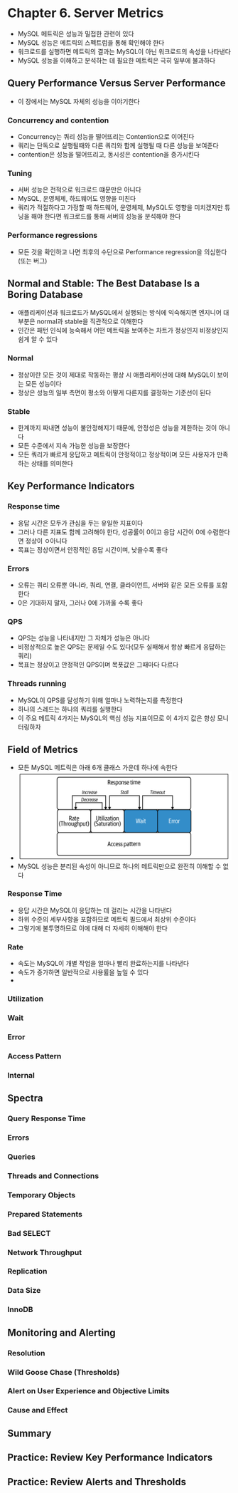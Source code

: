 # Chapter 6. Server Metrics
* MySQL 메트릭은 성능과 밀접한 관련이 있다
* MySQL 성능은 메트릭의 스펙트럼을 통해 확인해야 한다
* 워크로드를 실행하면 메트릭의 결과는 MySQL이 아닌 워크로드의 속성을 나타낸다
* MySQL 성능을 이해하고 분석하는 데 필요한 메트릭은 극히 일부에 불과하다
## Query Performance Versus Server Performance
* 이 장에서는 MySQL 자체의 성능을 이야기한다
### Concurrency and contention
* Concurrency는 쿼리 성능을 떨어뜨리는 Contention으로 이어진다
* 쿼리는 단독으로 실행될때와 다른 쿼리와 함께 실행될 때 다른 성능을 보여준다
* contention은 성능을 떨어뜨리고, 동시성은 contention을 증가시킨다
### Tuning
* 서버 성능은 전적으로 워크로드 떄문만은 아니다
* MySQL, 운영체제, 하드웨어도 영향을 미친다
* 쿼리가 적절하다고 가정할 때 하드웨어, 운영체제, MySQL도 영향을 미치겠지만 튜닝을 해야 한다면 워크로드를 통해 서버의 성능을 분석해야 한다
### Performance regressions
* 모든 것을 확인하고 나면 최후의 수단으로 Performance regression을 의심한다(또는 버그)
## Normal and Stable: The Best Database Is a Boring Database
* 애플리케이션과 워크로드가 MySQL에서 실행되는 방식에 익숙해지면 엔지니어 대부분은 normal과 stable을 직관적으로 이해한다
* 인간은 패턴 인식에 능숙해서 어떤 메트릭을 보여주는 차트가 정상인지 비정상인지 쉽게 알 수 있다
### Normal
* 정상이란 모든 것이 제대로 작동하는 평상 시 애플리케이션에 대해 MySQL이 보이는 모든 성능이다
* 정상은 성능의 일부 측면이 평소와 어떻게 다른지를 결정하는 기준선이 된다
### Stable
* 한계까지 짜내면 성능이 불안정해지기 때문에, 안정성은 성능을 제한하는 것이 아니다
* 모든 수준에서 지속 가능한 성능을 보장한다
* 모든 쿼리가 빠르게 응답하고 메트릭이 안정적이고 정상적이며 모든 사용자가 만족하는 상태를 의미한다
## Key Performance Indicators
### Response time
* 응답 시간은 모두가 관심을 두는 유일한 지표이다
* 그러나 다른 지표도 함께 고려해야 한다, 성공률이 0이고 응답 시간이 0에 수렴한다면 정상이 ㅇ아니다
* 목표는 정상이면서 안정적인 응답 시간이며, 낮을수록 좋다
### Errors
* 오류는 쿼리 오류뿐 아니라, 쿼리, 연결, 클라이언트, 서버와 같은 모든 오류를 포함한다
* 0은 기대하지 말자, 그러나 0에 가까울 수록 좋다
### QPS
* QPS는 성능을 나타내지만 그 자체가 성능은 아니다
* 비정상적으로 높은 QPS는 문제일 수도 있다(모두 실패해서 항상 빠르게 응답하는 쿼리)
* 목표는 정상이고 안정적인 QPS이며 목푯값은 그때마다 다르다
### Threads running
* MySQL이 QPS를 달성하기 위해 얼마나 노력하는지를 측정한다
* 하나의 스레드는 하나의 쿼리를 실행한다
* 이 주요 메트릭 4가지는 MySQL의 핵심 성능 지표이므로 이 4가지 값은 항상 모니터링하자
## Field of Metrics
* 모든 MySQL 메트릭은 아래 6개 클래스 가운데 하나에 속한다
* ![img.png](img.png)
* MySQL 성능은 분리된 속성이 아니므로 하나의 메트릭만으로 완전히 이해할 수 없다
### Response Time
* 응답 시간은 MySQL이 응답하는 데 걸리는 시간을 나타낸다
* 하위 수준의 세부사항을 포함하므로 메트릭 필드에서 최상위 수준이다
* 그렇기에 불투명하므로 이에 대해 더 자세히 이해해야 한다
### Rate
* 속도는 MySQL이 개별 작업을 얼마나 빨리 완료하는지를 나타낸다
* 속도가 증가하면 일반적으로 사용률을 높일 수 있다
* 
### Utilization
### Wait
### Error
### Access Pattern
### Internal
## Spectra
### Query Response Time
### Errors
### Queries
### Threads and Connections
### Temporary Objects
### Prepared Statements
### Bad SELECT
### Network Throughput
### Replication
### Data Size
### InnoDB
## Monitoring and Alerting
### Resolution
### Wild Goose Chase (Thresholds)
### Alert on User Experience and Objective Limits
### Cause and Effect
## Summary
## Practice: Review Key Performance Indicators
## Practice: Review Alerts and Thresholds